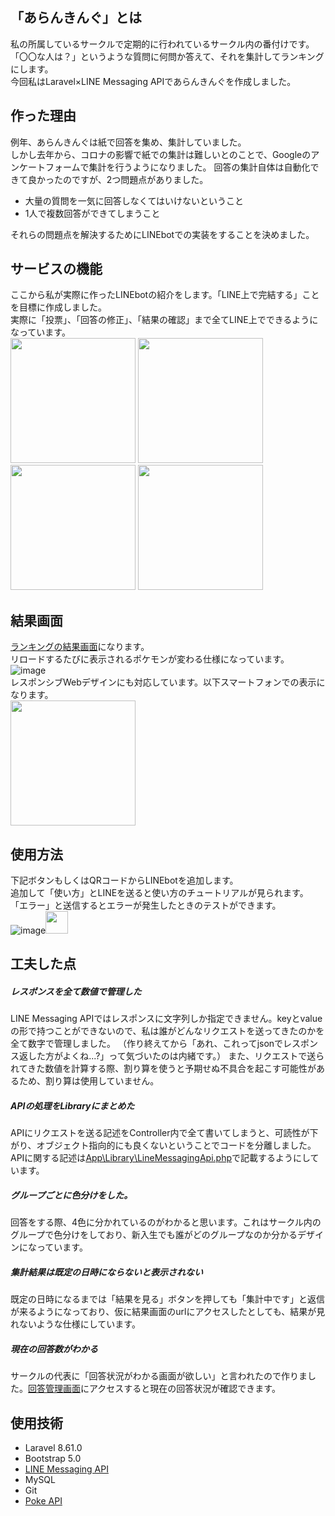## 「あらんきんぐ」とは
私の所属しているサークルで定期的に行われているサークル内の番付けです。  
「〇〇な人は？」というような質問に何問か答えて、それを集計してランキングにします。  
今回私はLaravel×LINE Messaging APIであらんきんぐを作成しました。
## 作った理由
例年、あらんきんぐは紙で回答を集め、集計していました。  
しかし去年から、コロナの影響で紙での集計は難しいとのことで、Googleのアンケートフォームで集計を行うようになりました。
回答の集計自体は自動化できて良かったのですが、2つ問題点がありました。
- 大量の質問を一気に回答しなくてはいけないということ
- 1人で複数回答ができてしまうこと  

それらの問題点を解決するためにLINEbotでの実装をすることを決めました。
## サービスの機能
ここから私が実際に作ったLINEbotの紹介をします。「LINE上で完結する」ことを目標に作成しました。  
実際に「投票」、「回答の修正」、「結果の確認」まで全てLINE上でできるようになっています。     
<img width="200" src="https://user-images.githubusercontent.com/64852221/130006644-17669957-1b94-49d0-9abc-3b69f2f8066b.png">
<img width="200" src="https://user-images.githubusercontent.com/64852221/130006970-7704ae9d-c058-461b-876d-6a1a05e0ed7f.png">
<img width="200" src="https://user-images.githubusercontent.com/64852221/130007468-0ffe5725-cc64-4064-87f5-acaf872f415b.png">
<img width="200" src="https://user-images.githubusercontent.com/64852221/130007481-7382df7c-27f2-4862-9200-c82603a0089e.png">

## 結果画面
[ランキングの結果画面](https://aranking2021.sumomo.ne.jp/results)になります。  
リロードするたびに表示されるポケモンが変わる仕様になっています。  
![image](https://user-images.githubusercontent.com/64852221/133055895-4452b567-eb5a-4fd2-a31c-a8d1becfb323.png)    
レスポンシブWebデザインにも対応しています。以下スマートフォンでの表示になります。  
<img width="200" src="https://user-images.githubusercontent.com/64852221/133056721-e101a699-a0a8-4e9b-95e7-37e170db1863.png" >  

## 使用方法
下記ボタンもしくはQRコードからLINEbotを追加します。    
追加して「使い方」とLINEを送ると使い方のチュートリアルが見られます。  
「エラー」と送信するとエラーが発生したときのテストができます。  
![image](https://user-images.githubusercontent.com/64852221/129901335-0a7f9bb1-db88-4182-8566-79b9c110389f.png)<a href="https://lin.ee/xFSDUDx"><img height="36" border="0" src="https://scdn.line-apps.com/n/line_add_friends/btn/ja.png"></a>  

## 工夫した点
##### レスポンスを全て数値で管理した
LINE Messaging APIではレスポンスに文字列しか指定できません。keyとvalueの形で持つことができないので、私は誰がどんなリクエストを送ってきたのかを全て数字で管理しました。  （作り終えてから「あれ、これってjsonでレスポンス返した方がよくね...?」って気づいたのは内緒です。）
また、リクエストで送られてきた数値を計算する際、割り算を使うと予期せぬ不具合を起こす可能性があるため、割り算は使用していません。
##### APIの処理をLibraryにまとめた
APIにリクエストを送る記述をController内で全て書いてしまうと、可読性が下がり、オブジェクト指向的にも良くないということでコードを分離しました。APIに関する記述は[App\Library\LineMessagingApi.php](https://github.com/tooooofu24/arank/blob/master/app/Library/LineMessagingApi.php)で記載するようにしています。
##### グループごとに色分けをした。
回答をする際、4色に分かれているのがわかると思います。これはサークル内のグループで色分けをしており、新入生でも誰がどのグループなのか分かるデザインになっています。
##### 集計結果は既定の日時にならないと表示されない
既定の日時になるまでは「結果を見る」ボタンを押しても「集計中です」と返信が来るようになっており、仮に結果画面のurlにアクセスしたとしても、結果が見れないような仕様にしています。
##### 現在の回答数がわかる
サークルの代表に「回答状況がわかる画面が欲しい」と言われたので作りました。[回答管理画面](http://aranking2021.sumomo.ne.jp/management)にアクセスすると現在の回答状況が確認できます。
　　
## 使用技術
- Laravel 8.61.0
- Bootstrap 5.0
- [LINE Messaging API](https://developers.line.biz/ja/services/messaging-api/)
- MySQL
- Git
- [Poke API](https://pokeapi.co/)
